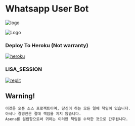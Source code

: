 # Whatsapp User Bot


![logo](https://c.tenor.com/bSDqtL945XUAAAAC/blackpink-lisa-lisa-blackpink.gif)


![Logo](https://www.tamilblasters.lol/uploads/monthly_2020_02/torrborder.gif.76a54db1a11406f9ba80146699b99b74.gif)


### Deploy To Heroku (Not warranty)

   <a href="https://dashboard.heroku.com/new?template=https://github.com/LISA-KOREA/MUSIC-CHAT-BOT"><img alt="heroku" src="https://img.shields.io/badge/-Deploy%20To%20Heroku-purple?style=for-the-badge&logo=heroku&logoColor=white"/></a> 



### LISA_SESSION
<a href="https://replit.com/@TelegramBots/Lisa"><img alt="replit" src="https://img.shields.io/badge/-String%20Session-black?style=for-the-badge&logo=replit&logoColor=white"/></a> 


## Warning!

```유저봇 으로 인해 WhatsApp 계정이 차단될 수 있습니다.
이것은 오픈 소스 프로젝트이며, 당신이 하는 모든 일에 책임이 있습니다.
아세나 경영진은 절대 책임을 지지 않습니다.
Asena를 설립함으로써 귀하는 이러한 책임을 수락한 것으로 간주됩니다.
